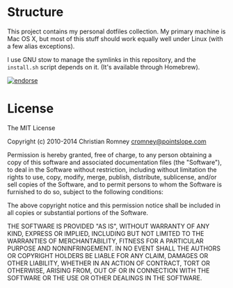 Structure
=========

This project contains my personal dotfiles collection. My primary machine is Mac OS X, but most of this stuff should work equally well under Linux (with a few alias exceptions). 

I use GNU stow to manage the symlinks in this repository, and the `install.sh` script depends on it. (It's available through Homebrew).  

[![endorse](http://api.coderwall.com/xmlblog/endorsecount.png)](http://coderwall.com/xmlblog)

License
=======

The MIT License

Copyright (c) 2010-2014 Christian Romney <cromney@pointslope.com>

Permission is hereby granted, free of charge, to any person obtaining a copy
of this software and associated documentation files (the "Software"), to deal
in the Software without restriction, including without limitation the rights
to use, copy, modify, merge, publish, distribute, sublicense, and/or sell
copies of the Software, and to permit persons to whom the Software is
furnished to do so, subject to the following conditions:

The above copyright notice and this permission notice shall be included in
all copies or substantial portions of the Software.

THE SOFTWARE IS PROVIDED "AS IS", WITHOUT WARRANTY OF ANY KIND, EXPRESS OR
IMPLIED, INCLUDING BUT NOT LIMITED TO THE WARRANTIES OF MERCHANTABILITY,
FITNESS FOR A PARTICULAR PURPOSE AND NONINFRINGEMENT. IN NO EVENT SHALL THE
AUTHORS OR COPYRIGHT HOLDERS BE LIABLE FOR ANY CLAIM, DAMAGES OR OTHER
LIABILITY, WHETHER IN AN ACTION OF CONTRACT, TORT OR OTHERWISE, ARISING FROM,
OUT OF OR IN CONNECTION WITH THE SOFTWARE OR THE USE OR OTHER DEALINGS IN
THE SOFTWARE.
